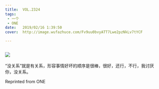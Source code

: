 ```yaml
---
title:	VOL.2324
tags:
 - 一个
 - ONE
date:	2019/02/16 1:39:50
cover:	http://image.wufazhuce.com/Fv9uu0bvyATT7Lwe2pzNkLv7tYCF

---
```

![](http://image.wufazhuce.com/Fv9uu0bvyATT7Lwe2pzNkLv7tYCF)
---

“没关系”就是有关系，形容事情好坏的顺序是很棒，很好，还行，不行，我讨厌你，没关系。
 
Reprinted from ONE
